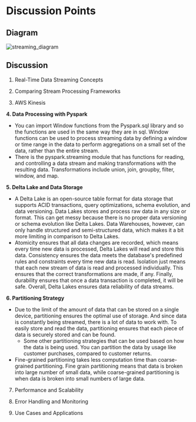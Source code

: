 # Discussion Points

## Diagram
![streaming_diagram](https://github.com/user-attachments/assets/7fd2ef53-cd4e-492c-ba1d-182d34c2c728)

## Discussion

1. Real-Time Data Streaming Concepts

2. Comparing Stream Processing Frameworks

3. AWS Kinesis

**4. Data Processing with Pyspark**
* You can import Window functions from the Pyspark.sql library and so the functions are used in the same way they are in sql. Window functions can be used to process streaming data by defining a window or time range in the data to perform aggregations on a small set of the data, rather than the entire stream.
* There is the pyspark.streaming module that has functions for reading, and controlling a data stream and making transformations with the resulting data. Transformations include union, join, groupby, filter, window, and map. 

**5. Delta Lake and Data Storage**
* A Delta Lake is an open-source table format for data storage that supports ACID transactions, query optimizations, schema evolution, and data versioning. Data Lakes stores and process raw data in any size or format. This can get messy because there is no proper data versioning or schema evolution like Delta Lakes. Data Warehouses, however, can only handle structured and semi-structured data, which makes it a bit more limiting in comparison to Delta Lakes.
* Atomicity ensures that all data changes are recorded, which means every time new data is processed, Delta Lakes will read and store this data. Consistency ensures the data meets the database's predefined rules and constraints every time new data is read. Isolation just means that each new stream of data is read and processed individually. This ensures that the correct transformations are made, if any. Finally, durability ensures that once a data transaction is completed, it will be safe. Overall, Delta Lakes ensures data reliability of data streams.

**6. Partitioning Strategy**
* Due to the limit of the amount of data that can be stored on a single device, partitioning ensures the optimal use of storage.  And since data is constantly being streamed, there is a lot of data to work with. To easily store and read the data, partitioning ensures that each piece of data is securely stored and can be found. 
     * Some other partitioning strategies that can be used based on how the data is being used. You can partition the data by usage like customer purchases, compared to customer returns.
* Fine-grained partitioning takes less computation time than coarse-grained partitioning. Fine grain partitioning means that data is broken into large number of small data, while coarse-grained partitioning is when data is broken into small numbers of large data. 

7. Performance and Scalability

8. Error Handling and Monitoring

9. Use Cases and Applications
